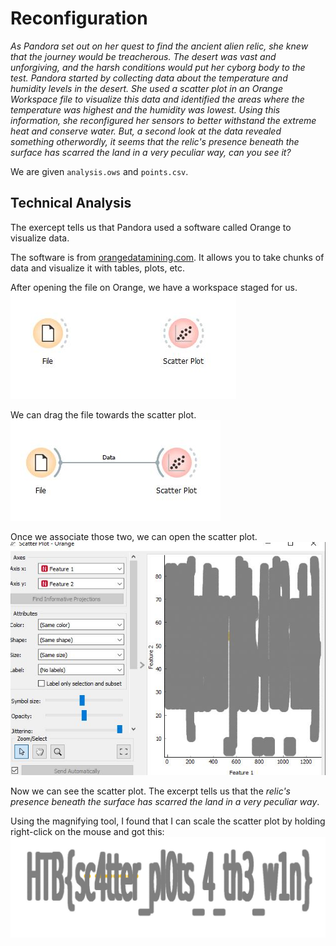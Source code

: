 # Reconfiguration

*As Pandora set out on her quest to find the ancient alien relic, she knew that the journey would be treacherous. The desert was vast and unforgiving, and the harsh conditions would put her cyborg body to the test. Pandora started by collecting data about the temperature and humidity levels in the desert. She used a scatter plot in an Orange Workspace file to visualize this data and identified the areas where the temperature was highest and the humidity was lowest. Using this information, she reconfigured her sensors to better withstand the extreme heat and conserve water. But, a second look at the data revealed something otherwordly, it seems that the relic's presence beneath the surface has scarred the land in a very peculiar way, can you see it?*

We are given `analysis.ows` and `points.csv`. 

## Technical Analysis
The exercept tells us that Pandora used a software called Orange to visualize data.

The software is from [orangedatamining.com](https://orangedatamining.com/download/#windows). It allows you to take chunks of data and visualize it with tables, plots, etc.

After opening the file on Orange, we have a workspace staged for us.
![Orange](orange1.jpg)

We can drag the file towards the scatter plot.
![Orange](orange2.jpg)

Once we associate those two, we can open the scatter plot.
![Orange](orange3.jpg)

Now we can see the scatter plot. The excerpt tells us that the *relic's presence beneath the surface has scarred the land in a very peculiar way*. 

Using the magnifying tool, I found that I can scale the scatter plot by holding right-click on the mouse and got this:
![Orange](orange4.jpg)


